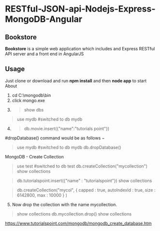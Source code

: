 # RESTful-JSON-api-Nodejs-Express-MongoDB-Angular







## Bookstore ##

**Bookstore** is a simple web application which includes and Express RESTful API server and a front end in AngularJS


## Usage ##
Just clone or download and run **npm install** and then **node app** to start
About
1. cd C:\mongodb\bin
2. click mongo.exe
3. >show dbs

>use mydb
#switched to db mydb
4. >db.movie.insert({"name":"tutorials point"})

#dropDatabase() command would be as follows −

>use mydb
#switched to db mydb
>db.dropDatabase()

MongoDB - Create Collection
>use test
#switched to db test
>db.createCollection("mycollection")
>show collections

>db.tutorialspoint.insert({"name" : "tutorialspoint"})
>show collections

>db.createCollection("mycol", { capped : true, autoIndexId : true, size : 
   6142800, max : 10000 } )

5. Now drop the collection with the name mycollection.
>show collections
>db.mycollection.drop()
>show collections

https://www.tutorialspoint.com/mongodb/mongodb_create_database.htm
